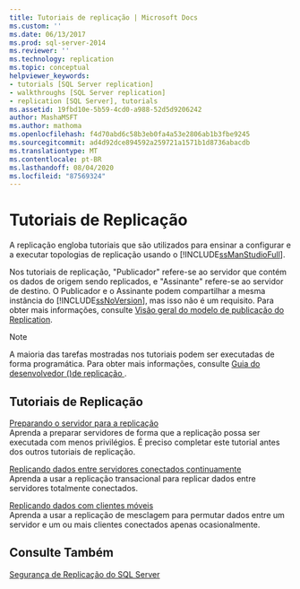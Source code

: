 ```yaml
---
title: Tutoriais de replicação | Microsoft Docs
ms.custom: ''
ms.date: 06/13/2017
ms.prod: sql-server-2014
ms.reviewer: ''
ms.technology: replication
ms.topic: conceptual
helpviewer_keywords:
- tutorials [SQL Server replication]
- walkthroughs [SQL Server replication]
- replication [SQL Server], tutorials
ms.assetid: 19fbd10e-5b59-4cd0-a988-52d5d9206242
author: MashaMSFT
ms.author: mathoma
ms.openlocfilehash: f4d70abd6c58b3eb0fa4a53e2806ab1b3fbe9245
ms.sourcegitcommit: ad4d92dce894592a259721a1571b1d8736abacdb
ms.translationtype: MT
ms.contentlocale: pt-BR
ms.lasthandoff: 08/04/2020
ms.locfileid: "87569324"
---
```

# <a name="replication-tutorials"></a>Tutoriais de Replicação
  A replicação engloba tutoriais que são utilizados para ensinar a configurar e a executar topologias de replicação usando o [!INCLUDE[ssManStudioFull](../../includes/ssmanstudiofull-md.md)].  
  
 Nos tutoriais de replicação, "Publicador" refere-se ao servidor que contém os dados de origem sendo replicados, e "Assinante" refere-se ao servidor de destino. O Publicador e o Assinante podem compartilhar a mesma instância do [!INCLUDE[ssNoVersion](../../includes/ssnoversion-md.md)], mas isso não é um requisito. Para obter mais informações, consulte [Visão geral do modelo de publicação do Replication](publish/replication-publishing-model-overview.md).  
  
> [!NOTE]  
>  A maioria das tarefas mostradas nos tutoriais podem ser executadas de forma programática. Para obter mais informações, consulte [Guia do desenvolvedor &#40;&#41;de replicação ](concepts/replication-developer-documentation.md).  
  
## <a name="replication-tutorials"></a>Tutoriais de Replicação  
 [Preparando o servidor para a replicação](tutorial-preparing-the-server-for-replication.md)  
 Aprenda a preparar servidores de forma que a replicação possa ser executada com menos privilégios. É preciso completar este tutorial antes dos outros tutoriais de replicação.  
  
 [Replicando dados entre servidores conectados continuamente](tutorial-replicating-data-between-continuously-connected-servers.md)  
 Aprenda a usar a replicação transacional para replicar dados entre servidores totalmente conectados.  
  
 [Replicando dados com clientes móveis](tutorial-replicating-data-with-mobile-clients.md)  
 Aprenda a usar a replicação de mesclagem para permutar dados entre um servidor e um ou mais clientes conectados apenas ocasionalmente.  
  
## <a name="see-also"></a>Consulte Também  
 [Segurança de Replicação do SQL Server](security/view-and-modify-replication-security-settings.md)  
  
  
